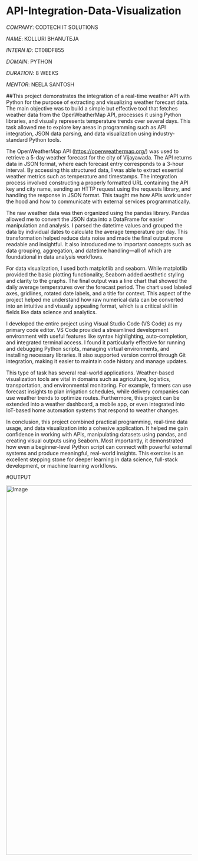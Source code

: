 # API-Integration-Data-Visualization

*COMPANY*: CODTECH IT SOLUTIONS

*NAME*: KOLLURI BHANUTEJA

*INTERN ID*: CT08DF855

*DOMAIN*: PYTHON

*DURATION*: 8 WEEKS

*MENTOR*: NEELA SANTOSH

##This project demonstrates the integration of a real-time weather API with Python for the purpose of extracting and visualizing weather forecast data. The main objective was to build a simple but effective tool that fetches weather data from the OpenWeatherMap API, processes it using Python libraries, and visually represents temperature trends over several days. This task allowed me to explore key areas in programming such as API integration, JSON data parsing, and data visualization using industry-standard Python tools.

The OpenWeatherMap API (https://openweathermap.org/) was used to retrieve a 5-day weather forecast for the city of Vijayawada. The API returns data in JSON format, where each forecast entry corresponds to a 3-hour interval. By accessing this structured data, I was able to extract essential weather metrics such as temperature and timestamps. The integration process involved constructing a properly formatted URL containing the API key and city name, sending an HTTP request using the requests library, and handling the response in JSON format. This taught me how APIs work under the hood and how to communicate with external services programmatically.

The raw weather data was then organized using the pandas library. Pandas allowed me to convert the JSON data into a DataFrame for easier manipulation and analysis. I parsed the datetime values and grouped the data by individual dates to calculate the average temperature per day. This transformation helped reduce data noise and made the final output more readable and insightful. It also introduced me to important concepts such as data grouping, aggregation, and datetime handling—all of which are foundational in data analysis workflows.

For data visualization, I used both matplotlib and seaborn. While matplotlib provided the basic plotting functionality, Seaborn added aesthetic styling and clarity to the graphs. The final output was a line chart that showed the daily average temperatures over the forecast period. The chart used labeled axes, gridlines, rotated date labels, and a title for context. This aspect of the project helped me understand how raw numerical data can be converted into an intuitive and visually appealing format, which is a critical skill in fields like data science and analytics.

I developed the entire project using Visual Studio Code (VS Code) as my primary code editor. VS Code provided a streamlined development environment with useful features like syntax highlighting, auto-completion, and integrated terminal access. I found it particularly effective for running and debugging Python scripts, managing virtual environments, and installing necessary libraries. It also supported version control through Git integration, making it easier to maintain code history and manage updates.

This type of task has several real-world applications. Weather-based visualization tools are vital in domains such as agriculture, logistics, transportation, and environmental monitoring. For example, farmers can use forecast insights to plan irrigation schedules, while delivery companies can use weather trends to optimize routes. Furthermore, this project can be extended into a weather dashboard, a mobile app, or even integrated into IoT-based home automation systems that respond to weather changes.

In conclusion, this project combined practical programming, real-time data usage, and data visualization into a cohesive application. It helped me gain confidence in working with APIs, manipulating datasets using pandas, and creating visual outputs using Seaborn. Most importantly, it demonstrated how even a beginner-level Python script can connect with powerful external systems and produce meaningful, real-world insights. This exercise is an excellent stepping stone for deeper learning in data science, full-stack development, or machine learning workflows.

#OUTPUT

<img width="1001" alt="Image" src="https://github.com/user-attachments/assets/9e827090-346e-408a-8f3f-083529dfa377" />

